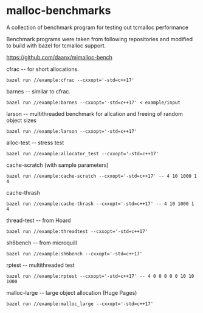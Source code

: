 # malloc-benchmarks
A collection of benchmark program for testing out tcmalloc performance

Benchmark programs were taken from following repositories and modified to build with bazel for tcmalloc support.

https://github.com/daanx/mimalloc-bench


cfrac -- for short allocations.

`bazel run //example:cfrac --cxxopt='-std=c++17'`


barnes -- similar to cfrac.

`bazel run //example:barnes --cxxopt='-std=c++17' < example/input`


larson -- multithreaded benchmark for allcation and freeing of random object sizes

`bazel run //example:larson --cxxopt='-std=c++17'`


alloc-test -- stress test

`bazel run //example:allocator_test --cxxopt='-std=c++17'`


cache-scratch (with sample parameters)

`bazel run //example:cache-scratch --cxxopt='-std=c++17' -- 4 10 1000 1 4`

cache-thrash

`bazel run //example:cache-thrash --cxxopt='-std=c++17' -- 4 10 1000 1 4`


thread-test -- from Hoard

`bazel run //example:threadtest --cxxopt='-std=c++17'`


sh6bench -- from microquill

`bazel run //example:sh6bench --cxxopt='-std=c++17'`



rptest -- multithreaded test

`bazel run //example:rptest --cxxopt='-std=c++17' -- 4 0 0 0 0 0 10 10 1000`



malloc-large -- large object allocation (Huge Pages)

`bazel run //example:malloc_large --cxxopt='-std=c++17'`
